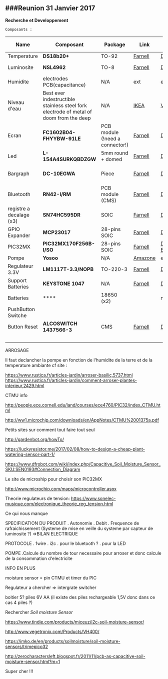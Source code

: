 ###Reunion 31 Janvier 2017
---
**Recherche et Developpement**

`Composants :`

|	Name	|	Composant	| Package |	Link	|	DOC | Protocol  | PIN | Conso max | Prix(E) |
|	----	|	---------	| ------- |	----	|	--- | --------  | --- | --------- | ---- |
|	Temperature		|	**DS18b20+**		| TO-92 |	[Farnell](http://fr.farnell.com/maxim-integrated-products/ds18b20/temperature-sensor/dp/2515553)| [Datasheet](http://www.farnell.com/datasheets/1917635.pdf?_ga=1.89603419.1734350136.1487955004)	| One-wire | 1 num | 1mA | 3.90 |
|	Luminosite		|	**NSL4962**	|TO-8|	[Farnell](http://fr.farnell.com/advanced-photonix/nsl-4962/photo-resistance/dp/3168359)	|	[Datasheet](http://www.farnell.com/datasheets/1699948.pdf) | analogique | 1 analogique || 1.54 |
|	Humidite		| electrodes PCB(capacitance) |N/A| ext |	ext | analogique | 1 CTMU (analogique)|||
|	Niveau d'eau	| Best ever indestructible stainless steel fork electrode of metal of doom from the deep |N/A|[IKEA](http://www.ikea.com/fr/fr/catalog/products/30090382/)|[Video](https://www.youtube.com/watch?v=hEb68oHnuEc)| parallele |	6 num -> I/O Expander| 0A |0|
|Ecran|**FC1602B04-FHYYBW-91LE**|PCB module (!need a connector!)|[Farnell](http://fr.farnell.com/fordata/fc1602b04-fhyybw-91le/afficheur-alphanumerique-16x2/dp/2674137?exaMfpn=true&categoryId=&searchRef=SearchLookAhead&searchView=table&iscrfnonsku=false)|[Datasheet](http://www.farnell.com/datasheets/2169359.pdf)|parallele|7 num -> I/O expander|6.5mA|13.37|
|	Led | **L-154A4SURKQBDZGW** |5mm round + domed| [Farnell](http://fr.farnell.com/kingbright/l-154a4surkqbdzgw/led-multi-couleur-rgb-5mm/dp/2290374)| [Datasheet](http://www.farnell.com/datasheets/2046599.pdf) | parallele | 3 PWM | 30mA |1.17|
|	Bargraph		| **DC-10EGWA**	|Piece|	[Farnell](http://fr.farnell.com/kingbright/dc-10egwa/bargraphe-reseau-10-segts-rouge/dp/2290326?exaMfpn=true&categoryId=&searchRef=SearchLookAhead&searchView=table&iscrfnonsku=false) |	[Datasheet](http://www.farnell.com/datasheets/1683492.pdf) | parallele | 20 num	-> shift registers| 85mA |3.66|
|	Bluetooth	| **RN42-I/RM**	|PCB module (CMS)| [Farnell](http://fr.farnell.com/microchip/rn42-i-rm/module-bluetooth-class-2-w-ant/dp/2143310) | [Datasheet](http://www.farnell.com/datasheets/1728644.pdf?_ga=1.123256712.2075605386.1487325858)| UART	| 2 num | 50mA |12.35 !non dispo!|
|registre a decalage (x3)|**SN74HC595DR**|SOIC|[Farnell](http://fr.farnell.com/texas-instruments/sn74hc595dr/ic-sm-logic-74hc-register/dp/1607849)|[Datasheet](http://www.ti.com/lit/ds/symlink/sn74hc595.pdf)|parallele|3 num|80μA|3X0.47|
| GPIO Expander | **MCP23017** | 28-pins SOIC| [Farnell](http://fr.farnell.com/microchip/mcp23017-e-so/16-bit-expander-i-o-i2c-i-f-cms/dp/1332087?exaMfpn=true&categoryId=&searchRef=SearchLookAhead&searchView=table&iscrfnonsku=false) | [Datasheet](http://www.farnell.com/datasheets/12179.pdf) | IIC  | 2 num | 1mA |1.17|
|	PIC32MX|	**PIC32MX170F256B-I/SO**|28-pins SOIC| [Farnell](http://fr.farnell.com/microchip/pic32mx170f256b-i-so/ic-32bit-mcu/dp/2449077)	| [Datasheet](http://ww1.microchip.com/downloads/en/DeviceDoc/60001168J.pdf) [Errata](http://ww1.microchip.com/downloads/en/DeviceDoc/80000531H.pdf)|| 21 (E/S) |30mA|4.71|
| Pompe |**Yosoo**|N/A| [Amazone](https://www.amazon.fr/Yosoo-p%C3%A9ristaltique-dosage-Aquarium-Analytique/dp/B00HLCOXFI/ref=sr_1_1?ie=UTF8&qid=1487687364&sr=8-1&keywords=pompe+p%C3%A9ristaltique)|ext | Parallele | 1 numerique | 30mA | 14.59 |
| Regulateur 3.3V | **LM1117T-3.3/NOPB** | TO-220-3 | [Farnell](http://fr.farnell.com/texas-instruments/lm1117t-3-3-nopb/regulateur-lineaire-3-3v/dp/1469056) | [Datasheet](http://www.ti.com/lit/ds/symlink/lm1117.pdf) | N/A | 0 | see dropout |0.82|
|Support Batteries|**KEYSTONE  1047**|N/A|[Farnell](http://fr.farnell.com/keystone/1047/battery-holder-18650-li-ion-2cell/dp/2501206)|[Datasheet](http://www.farnell.com/datasheets/1926460.pdf)|N/A|N/A|||
|Batteries|****|18650 (x2) | []()|nop|N/A|N/A|N/A|2x|
| PushButton Switche | | | |
| Button Reset | **ALCOSWITCH 1437566-3** | CMS | [Farnell](http://fr.farnell.com/alcoswitch-te-connectivity/1437566-3/bouton-poussoir-spst-0-05a-24v/dp/2468741)| [Datasheet](http://www.farnell.com/cad/1885096.pdf) |
|||||||**TOTAL**| 152.5mA |


ARROSAGE 

Il faut declancher la pompe en fonction de l'humidite de la terre et de la temperature  ambiante cf site :

https://www.rustica.fr/articles-jardin/arroser-basilic,5737.html
https://www.rustica.fr/articles-jardin/comment-arroser-plantes-interieur,2429.html


CTMU info

http://people.ece.cornell.edu/land/courses/ece4760/PIC32/index_CTMU.html

http://ww1.microchip.com/downloads/en/AppNotes/CTMU%2001375a.pdf

Petits sites sur comment tout faire tout seul

http://gardenbot.org/howTo/

https://luckyresistor.me/2017/02/08/how-to-design-a-cheap-plant-watering-sensor-part-1/

https://www.dfrobot.com/wiki/index.php/Capacitive_Soil_Moisture_Sensor_SKU:SEN0193#Connection_Diagram

Le site de microship pour choisir son PIC32MX

http://www.microchip.com/maps/microcontroller.aspx

Theorie regulateurs de tension:
https://www.sonelec-musique.com/electronique_theorie_reg_tension.html

Ce qui nous manque

SPECIFICATION DU PRODUIT
. Autonomie
. Debit
. Frequence de rafraichissement
(Systeme de mise en veille du systeme par capteur de luminosite ?)
=>BILAN ELECTRIQUE

PROTOCOLE
. 1wire
. i2c
. pour le bluetooth ?
. pour la LED

POMPE
.Calcule du nombre de tour necessaire pour arroser et donc calcule de la consommation d'electricite

INFO EN PLUS

moisture sensor = pin CTMU et timer du PIC

Regulateur a chercher => intergrate switcher

boitier 5? piles 6V AA (il existe des piles rechargeable 1,5V donc dans ce cas 4 piles ?)


Rechercher *Soil moisture Sensor*

https://www.tindie.com/products/miceuz/i2c-soil-moisture-sensor/

http://www.vegetronix.com/Products/VH400/

https://imko.de/en/products/soilmoisture/soil-moisture-sensors/trimepico32

http://zerocharactersleft.blogspot.fr/2011/11/pcb-as-capacitive-soil-moisture-sensor.html?m=1

Super cher !!!

